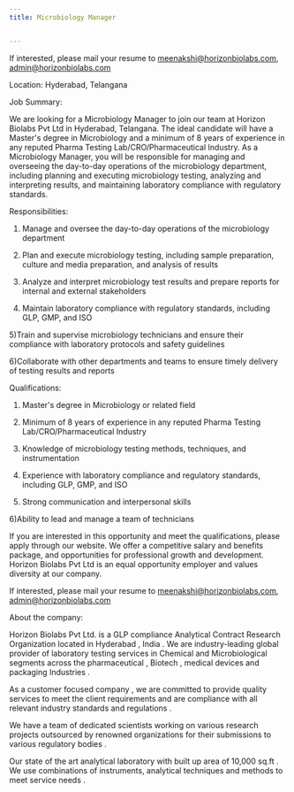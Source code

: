 ```yaml
---
title: Microbiology Manager


---
```


If interested, please mail your resume to
meenakshi@horizonbiolabs.com, admin@horizonbiolabs.com


Location: Hyderabad, Telangana


Job Summary:

We are looking for a Microbiology Manager to join our team at Horizon Biolabs Pvt Ltd in Hyderabad, Telangana. The ideal candidate will have a Master's degree in Microbiology and a minimum of 8 years of experience in any reputed Pharma Testing Lab/CRO/Pharmaceutical Industry. As a Microbiology Manager, you will be responsible for managing and overseeing the day-to-day operations of the microbiology department, including planning and executing microbiology testing, analyzing and interpreting results, and maintaining laboratory compliance with regulatory standards.

Responsibilities:

1) Manage and oversee the day-to-day operations of the microbiology department

2) Plan and execute microbiology testing, including sample preparation, culture and media preparation, and analysis of results

3) Analyze and interpret microbiology test results and prepare reports for internal and external stakeholders

4) Maintain laboratory compliance with regulatory standards, including GLP, GMP, and ISO

5)Train and supervise microbiology technicians and ensure their compliance with laboratory protocols and safety guidelines

6)Collaborate with other departments and teams to ensure timely delivery of testing results and reports

Qualifications:

1) Master's degree in Microbiology or related field

2) Minimum of 8 years of experience in any reputed Pharma Testing Lab/CRO/Pharmaceutical Industry

3) Knowledge of microbiology testing methods, techniques, and instrumentation

4) Experience with laboratory compliance and regulatory standards, including GLP, GMP, and ISO

5) Strong communication and interpersonal skills

6)Ability to lead and manage a team of technicians


If you are interested in this opportunity and meet the qualifications, please apply through our website. We offer a competitive salary and benefits package, and opportunities for professional growth and development. Horizon Biolabs Pvt Ltd is an equal opportunity employer and values diversity at our company.



If interested, please mail your resume to
meenakshi@horizonbiolabs.com, admin@horizonbiolabs.com

About the company: 

Horizon Biolabs Pvt Ltd. is a GLP compliance Analytical Contract Research Organization located in Hyderabad , India . We are industry-leading global provider of laboratory testing services in Chemical and Microbiological segments across the pharmaceutical , Biotech , medical devices and packaging Industries .

As a customer focused company , we are committed to provide quality services to meet the client requirements and are compliance with all relevant industry standards and regulations .

We have a team of dedicated scientists working on various research projects outsourced by renowned organizations for their submissions to various regulatory bodies .

Our state of the art analytical laboratory with built up area of 10,000 sq.ft . We use combinations of instruments, analytical techniques and methods to meet service needs . 
